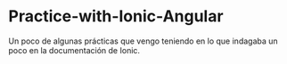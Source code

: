# Practice-with-Ionic-Angular
Un poco de algunas prácticas que vengo teniendo en lo que indagaba un poco en la documentación de Ionic.

